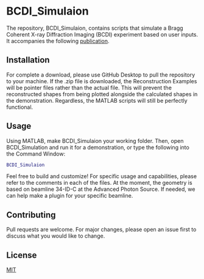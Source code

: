# BCDI_Simulaion

The repository, BCDI_Simulaion, contains scripts that simulate a Bragg Coherent X-ray Diffraction Imaging (BCDI) experiment based on user inputs. It accompanies the following [publication]().

## Installation

For complete a download, please use GitHub Desktop to pull the repository to your machine. If the .zip file is downloaded, the Reconstruction Examples will be pointer files rather than the actual file. This will prevent the reconstructed shapes from being plotted alongside the calculated shapes in the demonstration. Regardless, the MATLAB scripts will still be perfectly functional.


## Usage

Using MATLAB, make BCDI_Simulaion your working folder. Then, open BCDI_Simulation and run it for a demonstration, or type the following into the Command Window:

```matlab
BCDI_Simulaion
```
Feel free to build and customize! For specific usage and capabilities, please refer to the comments in each of the files. At the moment, the geometry is based on beamline 34-ID-C at the Advanced Photon Source. If needed, we can help make a plugin for your specific beamline.

## Contributing
Pull requests are welcome. For major changes, please open an issue first to discuss what you would like to change.

## License
[MIT](https://choosealicense.com/licenses/mit/)
